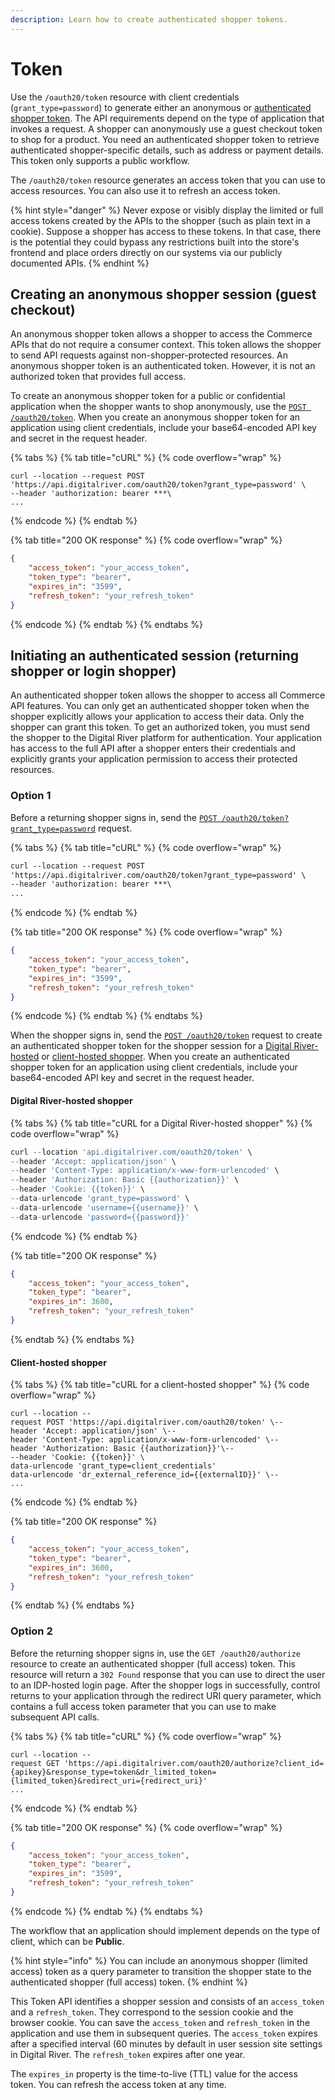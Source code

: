 ```yaml
---
description: Learn how to create authenticated shopper tokens.
---
```


# Token

Use the `/oauth20/token` resource with client credentials (`grant_type=password`) to generate either an anonymous or [authenticated shopper token](tokens.md#initiating-an-authenticated-session-returning-shopper-or-login-shopper). The API requirements depend on the type of application that invokes a request. A shopper can anonymously use a guest checkout token to shop for a product. You need an authenticated shopper token to retrieve authenticated shopper-specific details, such as address or payment details. This token only supports a public workflow.

The `/oauth20/token` resource generates an access token that you can use to access resources. You can also use it to refresh an access token.&#x20;

{% hint style="danger" %}
Never expose or visibly display the limited or full access tokens created by the APIs to the shopper (such as plain text in a cookie). Suppose a shopper has access to these tokens. In that case, there is the potential they could bypass any restrictions built into the store's frontend and place orders directly on our systems via our publicly documented APIs.
{% endhint %}

## Creating an anonymous shopper session (guest checkout)

An anonymous shopper token allows a shopper to access the Commerce APIs that do not require a consumer context. This token allows the shopper to send API requests against non-shopper-protected resources. An anonymous shopper token is an authenticated token. However, it is not an authorized token that provides full access.

To create an anonymous shopper token for a public or confidential application when the shopper wants to shop anonymously, use the [`POST /oauth20/token`](https://www.digitalriver.com/docs/commerce-shopper-api/#tag/Token/paths/\~1oauth20\~1token%20\(ROPC\)/post). When you create an anonymous shopper token for an application using client credentials, include your base64-encoded API key and secret in the request header.&#x20;

{% tabs %}
{% tab title="cURL" %}
{% code overflow="wrap" %}
```http
curl --location --request POST 
'https://api.digitalriver.com/oauth20/token?grant_type=password' \
--header 'authorization: bearer ***\
...
```
{% endcode %}
{% endtab %}

{% tab title="200 OK response" %}
{% code overflow="wrap" %}
```json
{  
    "access_token": "your_access_token",  
    "token_type": "bearer",  
    "expires_in": "3599",  
    "refresh_token": "your_refresh_token"
}
```
{% endcode %}
{% endtab %}
{% endtabs %}

## Initiating an authenticated session (returning shopper or login shopper)

An authenticated shopper token allows the shopper to access all Commerce API features. You can only get an authenticated shopper token when the shopper explicitly allows your application to access their data. Only the shopper can grant this token. To get an authorized token, you must send the shopper to the Digital River platform for authentication. Your application has access to the full API after a shopper enters their credentials and explicitly grants your application permission to access their protected resources.&#x20;

### Option 1

Before a returning shopper signs in, send the [`POST /oauth20/token?grant_type=password`](https://www.digitalriver.com/docs/commerce-shopper-api/#tag/Token/paths/\~1oauth20\~1token%20\(Anonymous%20shopper%20token\)/post) request.

{% tabs %}
{% tab title="cURL" %}
{% code overflow="wrap" %}
```html
curl --location --request POST 
'https://api.digitalriver.com/oauth20/token?grant_type=password' \
--header 'authorization: bearer ***\
...
```
{% endcode %}
{% endtab %}

{% tab title="200 OK response" %}
{% code overflow="wrap" %}
```json
{  
    "access_token": "your_access_token",  
    "token_type": "bearer",  
    "expires_in": "3599",  
    "refresh_token": "your_refresh_token"
}
```
{% endcode %}
{% endtab %}
{% endtabs %}

When the shopper signs in, send the [`POST /oauth20/token`](https://www.digitalriver.com/docs/commerce-shopper-api/#tag/Token/paths/\~1oauth20\~1token%20\(Client%20credentials\)/post) request to create an authenticated shopper token for the shopper session for a [Digital River-hosted](tokens.md#digital-river-hosted-shopper) or [client-hosted shopper](tokens.md#client-hosted-shopper). When you create an authenticated shopper token for an application using client credentials, include your base64-encoded API key and secret in the request header.&#x20;

#### Digital River-hosted shopper

{% tabs %}
{% tab title="cURL for a Digital River-hosted shopper" %}
{% code overflow="wrap" %}
```javascript
curl --location 'api.digitalriver.com/oauth20/token' \
--header 'Accept: application/json' \
--header 'Content-Type: application/x-www-form-urlencoded' \
--header 'Authorization: Basic {{authorization}}' \
--header 'Cookie: {{token}}' \
--data-urlencode 'grant_type=password' \
--data-urlencode 'username={{username}}' \
--data-urlencode 'password={{password}}'
```
{% endcode %}
{% endtab %}

{% tab title="200 OK response" %}
```json
{
    "access_token": "your_access_token",
    "token_type": "bearer",
    "expires_in": 3600,
    "refresh_token": "your_refresh_token"
}
```
{% endtab %}
{% endtabs %}

#### Client-hosted shopper

{% tabs %}
{% tab title="cURL for a client-hosted shopper" %}
{% code overflow="wrap" %}
```http
curl --location --request POST 'https://api.digitalriver.com/oauth20/token' \--header 'Accept: application/json' \--
header 'Content-Type: application/x-www-form-urlencoded' \--header 'Authorization: Basic {{authorization}}'\--
--header 'Cookie: {{token}}' \
data-urlencode 'grant_type=client_credentials'
data-urlencode 'dr_external_reference_id={{externalID}}' \--
...
```
{% endcode %}
{% endtab %}

{% tab title="200 OK response" %}
```json
{
    "access_token": "your_access_token",
    "token_type": "bearer",
    "expires_in": 3600,
    "refresh_token": "your_refresh_token"
}
```
{% endtab %}
{% endtabs %}

### Option 2

Before the returning shopper signs in, use the `GET /oauth20/authorize` resource to create an authenticated shopper (full access) token. This resource will return a `302 Found` response that you can use to direct the user to an IDP-hosted login page. After the shopper logs in successfully, control returns to your application through the redirect URI query parameter, which contains a full access token parameter that you can use to make subsequent API calls.

{% tabs %}
{% tab title="cURL" %}
{% code overflow="wrap" %}
```
curl --location --request GET 'https://api.digitalriver.com/oauth20/authorize?client_id={apikey}&response_type=token&dr_limited_token={limited_token}&redirect_uri={redirect_uri}'
...
```
{% endcode %}
{% endtab %}

{% tab title="200 OK response" %}
{% code overflow="wrap" %}
```json
{  
    "access_token": "your_access_token",  
    "token_type": "bearer",  
    "expires_in": "3599",  
    "refresh_token": "your_refresh_token"
}
```
{% endcode %}
{% endtab %}
{% endtabs %}

The workflow that an application should implement depends on the type of client, which can be **Public**.

{% hint style="info" %}
You can include an anonymous shopper (limited access) token as a query parameter to transition the shopper state to the authenticated shopper (full access) token.
{% endhint %}

This Token API identifies a shopper session and consists of an `access_token` and a `refresh_token`. They correspond to the session cookie and the browser cookie. You can save the `access_token` and `refresh_token` in the application and use them in subsequent queries. The `access_token` expires after a specified interval (60 minutes by default in user session site settings in Digital River. The `refresh_token` expires after one year.

The `expires_in` property is the time-to-live (TTL) value for the access token. You can refresh the access token at any time.
